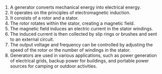 1. A generator converts mechanical energy into electrical energy.
2. It operates on the principles of electromagnetic induction.
3. It consists of a rotor and a stator.
4. The rotor rotates within the stator, creating a magnetic field.
5. The magnetic field induces an electric current in the stator windings.
6. The induced current is then collected by slip rings or brushes and sent to an external circuit.
7. The output voltage and frequency can be controlled by adjusting the speed of the rotor or the number of windings in the stator.
8. Generators are used in various applications, such as power generation of electrical grids, backup power for buildings, and portable power sources for camping or outdoor activities.